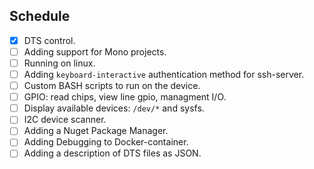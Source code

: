 ## Schedule

- [x] DTS control.
- [ ] Adding support for Mono projects.
- [ ] Running on linux.
- [ ] Adding `keyboard-interactive` authentication method for ssh-server.
- [ ] Custom BASH scripts to run on the device.
- [ ] GPIO: read chips, view line gpio, managment I/O.
- [ ] Display available devices: `/dev/*` and sysfs.
- [ ] I2C device scanner.
- [ ] Adding a Nuget Package Manager.
- [ ] Adding Debugging to Docker-container.
- [ ] Adding a description of DTS files as JSON.
